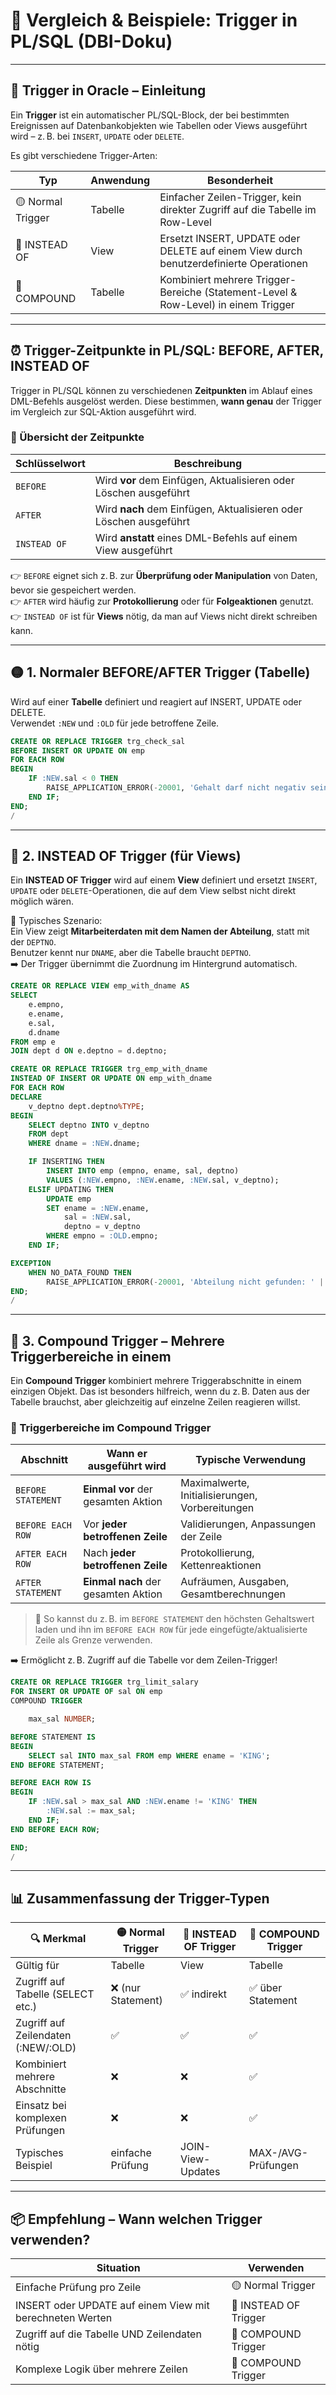 
# 🔄 Vergleich & Beispiele: Trigger in PL/SQL (DBI-Doku)

---

## 📘 Trigger in Oracle – Einleitung

Ein **Trigger** ist ein automatischer PL/SQL-Block, der bei bestimmten Ereignissen auf Datenbankobjekten wie Tabellen oder Views ausgeführt wird – z. B. bei `INSERT`, `UPDATE` oder `DELETE`.

Es gibt verschiedene Trigger-Arten:

| Typ               | Anwendung      | Besonderheit                                                                 |
|------------------|----------------|------------------------------------------------------------------------------|
| 🟡 Normal Trigger | Tabelle         | Einfacher Zeilen-Trigger, kein direkter Zugriff auf die Tabelle im Row-Level |
| 🔵 INSTEAD OF     | View            | Ersetzt INSERT, UPDATE oder DELETE auf einem View durch benutzerdefinierte Operationen |
| 🧩 COMPOUND       | Tabelle         | Kombiniert mehrere Trigger-Bereiche (Statement-Level & Row-Level) in einem Trigger |

---

## ⏰ Trigger-Zeitpunkte in PL/SQL: BEFORE, AFTER, INSTEAD OF

Trigger in PL/SQL können zu verschiedenen **Zeitpunkten** im Ablauf eines DML-Befehls ausgelöst werden. Diese bestimmen, **wann genau** der Trigger im Vergleich zur SQL-Aktion ausgeführt wird.

### 📌 Übersicht der Zeitpunkte

| Schlüsselwort     | Beschreibung                                                                 |
|-------------------|-------------------------------------------------------------------------------|
| `BEFORE`          | Wird **vor** dem Einfügen, Aktualisieren oder Löschen ausgeführt             |
| `AFTER`           | Wird **nach** dem Einfügen, Aktualisieren oder Löschen ausgeführt            |
| `INSTEAD OF`      | Wird **anstatt** eines DML-Befehls auf einem View ausgeführt                 |

👉 `BEFORE` eignet sich z. B. zur **Überprüfung oder Manipulation** von Daten, bevor sie gespeichert werden.  
👉 `AFTER` wird häufig zur **Protokollierung** oder für **Folgeaktionen** genutzt.  
👉 `INSTEAD OF` ist für **Views** nötig, da man auf Views nicht direkt schreiben kann.

---

## 🟡 1. Normaler BEFORE/AFTER Trigger (Tabelle)

Wird auf einer **Tabelle** definiert und reagiert auf INSERT, UPDATE oder DELETE.  
Verwendet `:NEW` und `:OLD` für jede betroffene Zeile.

```sql
CREATE OR REPLACE TRIGGER trg_check_sal
BEFORE INSERT OR UPDATE ON emp
FOR EACH ROW
BEGIN
    IF :NEW.sal < 0 THEN
        RAISE_APPLICATION_ERROR(-20001, 'Gehalt darf nicht negativ sein!');
    END IF;
END;
/
```

---

## 🔵 2. INSTEAD OF Trigger (für Views)

Ein **INSTEAD OF Trigger** wird auf einem **View** definiert und ersetzt `INSERT`, `UPDATE` oder `DELETE`-Operationen, die auf dem View selbst nicht direkt möglich wären.

📌 Typisches Szenario:  
Ein View zeigt **Mitarbeiterdaten mit dem Namen der Abteilung**, statt mit der `DEPTNO`.  
Benutzer kennt nur `DNAME`, aber die Tabelle braucht `DEPTNO`.  
➡️ Der Trigger übernimmt die Zuordnung im Hintergrund automatisch.

```sql
CREATE OR REPLACE VIEW emp_with_dname AS
SELECT 
    e.empno,
    e.ename,
    e.sal,
    d.dname
FROM emp e
JOIN dept d ON e.deptno = d.deptno;
```

```sql
CREATE OR REPLACE TRIGGER trg_emp_with_dname
INSTEAD OF INSERT OR UPDATE ON emp_with_dname
FOR EACH ROW
DECLARE
    v_deptno dept.deptno%TYPE;
BEGIN
    SELECT deptno INTO v_deptno
    FROM dept
    WHERE dname = :NEW.dname;

    IF INSERTING THEN
        INSERT INTO emp (empno, ename, sal, deptno)
        VALUES (:NEW.empno, :NEW.ename, :NEW.sal, v_deptno);
    ELSIF UPDATING THEN
        UPDATE emp
        SET ename = :NEW.ename,
            sal = :NEW.sal,
            deptno = v_deptno
        WHERE empno = :OLD.empno;
    END IF;

EXCEPTION
    WHEN NO_DATA_FOUND THEN
        RAISE_APPLICATION_ERROR(-20001, 'Abteilung nicht gefunden: ' || :NEW.dname);
END;
/
```

---

## 🧩 3. Compound Trigger – Mehrere Triggerbereiche in einem

Ein **Compound Trigger** kombiniert mehrere Triggerabschnitte in einem einzigen Objekt. Das ist besonders hilfreich, wenn du z. B. Daten aus der Tabelle brauchst, aber gleichzeitig auf einzelne Zeilen reagieren willst.

### 🔗 Triggerbereiche im Compound Trigger

| Abschnitt            | Wann er ausgeführt wird              | Typische Verwendung                                 |
|----------------------|--------------------------------------|-----------------------------------------------------|
| `BEFORE STATEMENT`   | **Einmal vor** der gesamten Aktion   | Maximalwerte, Initialisierungen, Vorbereitungen     |
| `BEFORE EACH ROW`    | Vor **jeder betroffenen Zeile**      | Validierungen, Anpassungen der Zeile                |
| `AFTER EACH ROW`     | Nach **jeder betroffenen Zeile**     | Protokollierung, Kettenreaktionen                   |
| `AFTER STATEMENT`    | **Einmal nach** der gesamten Aktion  | Aufräumen, Ausgaben, Gesamtberechnungen             |

> 🔄 So kannst du z. B. im `BEFORE STATEMENT` den höchsten Gehaltswert laden und ihn im `BEFORE EACH ROW` für jede eingefügte/aktualisierte Zeile als Grenze verwenden.

➡️ Ermöglicht z. B. Zugriff auf die Tabelle vor dem Zeilen-Trigger!

```sql
CREATE OR REPLACE TRIGGER trg_limit_salary
FOR INSERT OR UPDATE OF sal ON emp
COMPOUND TRIGGER

    max_sal NUMBER;

BEFORE STATEMENT IS
BEGIN
    SELECT sal INTO max_sal FROM emp WHERE ename = 'KING';
END BEFORE STATEMENT;

BEFORE EACH ROW IS
BEGIN
    IF :NEW.sal > max_sal AND :NEW.ename != 'KING' THEN
        :NEW.sal := max_sal;
    END IF;
END BEFORE EACH ROW;

END;
/
```

---

## 📊 Zusammenfassung der Trigger-Typen

| 🔍 Merkmal                              | 🟡 Normal Trigger | 🔵 INSTEAD OF Trigger | 🧩 COMPOUND Trigger |
|----------------------------------------|-------------------|-----------------------|---------------------|
| Gültig für                             | Tabelle           | View                  | Tabelle             |
| Zugriff auf Tabelle (SELECT etc.)      | ❌ (nur Statement) | ✅ indirekt            | ✅ über Statement   |
| Zugriff auf Zeilendaten (:NEW/:OLD)    | ✅                 | ✅                    | ✅                  |
| Kombiniert mehrere Abschnitte          | ❌                | ❌                    | ✅                  |
| Einsatz bei komplexen Prüfungen        | ❌                | ❌                    | ✅                  |
| Typisches Beispiel                     | einfache Prüfung  | JOIN-View-Updates     | MAX-/AVG-Prüfungen  |

---

## 📦 Empfehlung – Wann welchen Trigger verwenden?

| Situation                                            | Verwenden               |
|-----------------------------------------------------|--------------------------|
| Einfache Prüfung pro Zeile                          | 🟡 Normal Trigger         |
| INSERT oder UPDATE auf einem View mit berechneten Werten | 🔵 INSTEAD OF Trigger     |
| Zugriff auf die Tabelle UND Zeilendaten nötig       | 🧩 COMPOUND Trigger       |
| Komplexe Logik über mehrere Zeilen                  | 🧩 COMPOUND Trigger       |

